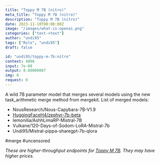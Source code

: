 ```yaml
---
title: "Toppy M 7B (nitro)"
meta_title: "Toppy M 7B (nitro)"
description: "Toppy M 7B (nitro)"
date: 2023-11-10T00:00:00Z
image: "/images/what-is-openai.png"
categories: ["text->text"]
author: "undi95"
tags: ["Role", "undi95"]
draft: false

id: "undi95/toppy-m-7b:nitro"
context: 4096
input: 7e-08
output: 0.00000007
img: 0
request: 0
---
```


A wild 7B parameter model that merges several models using the new task_arithmetic merge method from mergekit.
List of merged models:
- NousResearch/Nous-Capybara-7B-V1.9
- [HuggingFaceH4/zephyr-7b-beta](/huggingfaceh4/zephyr-7b-beta)
- lemonilia/AshhLimaRP-Mistral-7B
- Vulkane/120-Days-of-Sodom-LoRA-Mistral-7b
- Undi95/Mistral-pippa-sharegpt-7b-qlora

#merge #uncensored

_These are higher-throughput endpoints for [Toppy M 7B](/undi95/toppy-m-7b). They may have higher prices._

